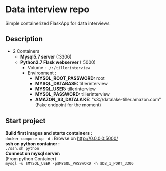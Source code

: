 # Data interview repo
Simple containerized FlaskApp for data interviews

## Description
- 2 Containers
	- **Mysql5.7 server** (:3306)
	- **Python2.7 Flask webserver** (:5000)
		- Volume : `./:/tillerinterview`
		- Environment : 
			- **MYSQL_ROOT_PASSWORD:** root
	        - **MYSQL_DATABASE:** tillerinterview
	        - **MYSQL_USER:** tillerinterview
	        - **MYSQL_PASSWORD:** tillerinterview
	        - **AMAZON_S3_DATALAKE:** "s3://datalake-tiller.amazon.com" 
	        (Fake endpoint for the moment)
## Start project  
**Build first images and starts containers :**  
`docker-compose up -d` : Browse on http://0.0.0.0:5000/  
**ssh on python container :**  
`./ssh.sh python`  
**Connect on mysql server:**  
(From python Container)  
`mysql -u $MYSQL_USER -p$MYSQL_PASSWORD -h $DB_1_PORT_3306`
